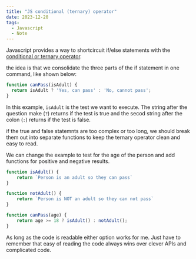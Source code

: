 ```yaml
---
title: "JS conditional (ternary) operator"
date: 2023-12-20
tags:
  - Javascript
  - Note
---
```


Javascript provides a way to shortcircuit if/else statements with the [conditional or ternary operator](https://developer.mozilla.org/en-US/docs/Web/JavaScript/Reference/Operators/Conditional_operator).

the idea is that we consolidate the three parts of the if statement in one command, like shown below:

```js
function canPass(isAdult) {
  return isAdult ? 'Yes, can pass' : 'No, cannot pass';
}
```

In this example, `isAdult` is the test we want to execute. The string after the question make (`?`) returns if the test is true and the secod string after the colon (`:`) returns if the test is false.

if the true and false statemnts are too complex or too long, we should break them out into separate functions to keep the ternary operator clean and easy to read.

We can change the example to test for the age of the person and add functions for positive and negative results.

```js
function isAdult() {
	return `Person is an adult so they can pass`
}

function notAdult() {
	return `Person is NOT an adult so they can not pass`
}

function canPass(age) {
	return age >= 18 ? isAdult() : notAdult();
}
```

As long as the code is readable either option works for me. Just have to remember that easy of reading the code always wins over clever APIs and complicated code.
